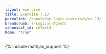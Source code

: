 ```yaml
---
layout: exercise
title: Exercise 7.13
permalink: /knowledge-logic-exercises/ex_13/
breadcrumb: 7-Logical-Agents
canonical_id: ch7ex13
home: "true"
---
```


{% include mathjax_support %}


